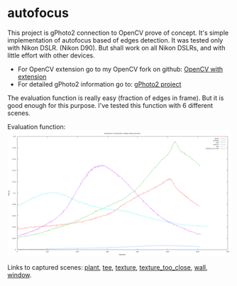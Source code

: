 # autofocus

This project is gPhoto2 connection to OpenCV prove of concept.
It's simple implementation of autofocus based of edges detection.
It was tested only with Nikon DSLR. (Nikon D90).
But shall work on all Nikon DSLRs, and with little effort with other devices.

* For OpenCV extension go to my OpenCV fork on github:
[OpenCV with extension](https://github.com/dobrypd/opencv/tree/libgphoto2-connection "OpenCV With gPhoto2 extension")
* For detailed gPhoto2 information go to:
[gPhoto2 project](http://gphoto.sourceforge.net/ "gPhoto project site")


The evaluation function is really easy (fraction of edges in frame).
But it is good enough for this purpose. I've tested this function with 6 different scenes.

Evaluation function:
![FunctionEvaluation](https://raw.githubusercontent.com/dobrypd/autofocus/master/evaluation/NikonD90/NikonD90-50mm1.4G-evaluation.png)

Links to captured scenes: [plant](http://dobrowolski.net.pl/autofocus/NikonD90-50mm1.4G-plant.mp4), [tee](http://dobrowolski.net.pl/autofocus/NikonD90-50mm1.4G-tee.mp4), [texture](http://dobrowolski.net.pl/autofocus/NikonD90-50mm1.4G-texture.mp4), [texture_too_close](http://dobrowolski.net.pl/autofocus/NikonD90-50mm1.4G-texture_too_close.mp4), [wall](http://dobrowolski.net.pl/autofocus/NikonD90-50mm1.4G-wall.mp4), [window](http://dobrowolski.net.pl/autofocus/NikonD90-50mm1.4G-window.mp4).

